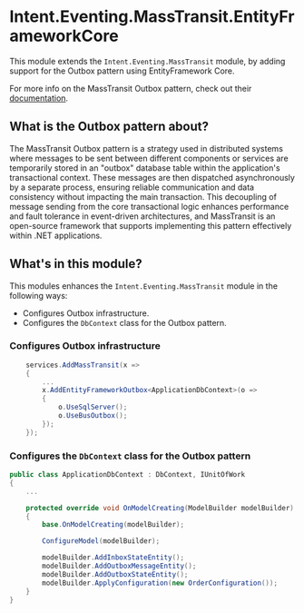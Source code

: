 ﻿# Intent.Eventing.MassTransit.EntityFrameworkCore

This module extends the `Intent.Eventing.MassTransit` module, by adding support for the Outbox pattern using EntityFramework Core.

For more info on the MassTransit Outbox pattern, check out their [documentation](https://masstransit.io/documentation/patterns/transactional-outbox).

## What is the Outbox pattern about?

The MassTransit Outbox pattern is a strategy used in distributed systems where messages to be sent between different components or services are temporarily stored in an "outbox" database table within the application's transactional context. These messages are then dispatched asynchronously by a separate process, ensuring reliable communication and data consistency without impacting the main transaction. This decoupling of message sending from the core transactional logic enhances performance and fault tolerance in event-driven architectures, and MassTransit is an open-source framework that supports implementing this pattern effectively within .NET applications.

## What's in this module?

This modules enhances the `Intent.Eventing.MassTransit` module in the following ways:

* Configures Outbox infrastructure.
* Configures the `DbContext` class for the Outbox pattern.

### Configures Outbox infrastructure

```csharp
    services.AddMassTransit(x =>
    {
        ...
        x.AddEntityFrameworkOutbox<ApplicationDbContext>(o =>
        {
            o.UseSqlServer();
            o.UseBusOutbox();
        });
    });
```

### Configures the `DbContext` class for the Outbox pattern

```csharp
public class ApplicationDbContext : DbContext, IUnitOfWork
{
    ...

    protected override void OnModelCreating(ModelBuilder modelBuilder)
    {
        base.OnModelCreating(modelBuilder);

        ConfigureModel(modelBuilder);

        modelBuilder.AddInboxStateEntity();
        modelBuilder.AddOutboxMessageEntity();
        modelBuilder.AddOutboxStateEntity();
        modelBuilder.ApplyConfiguration(new OrderConfiguration());
    }
}
```
